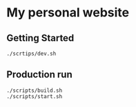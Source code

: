 # My personal website

## Getting Started

```
./scrtips/dev.sh
```

## Production run

```
./scripts/build.sh
./scripts/start.sh
```
